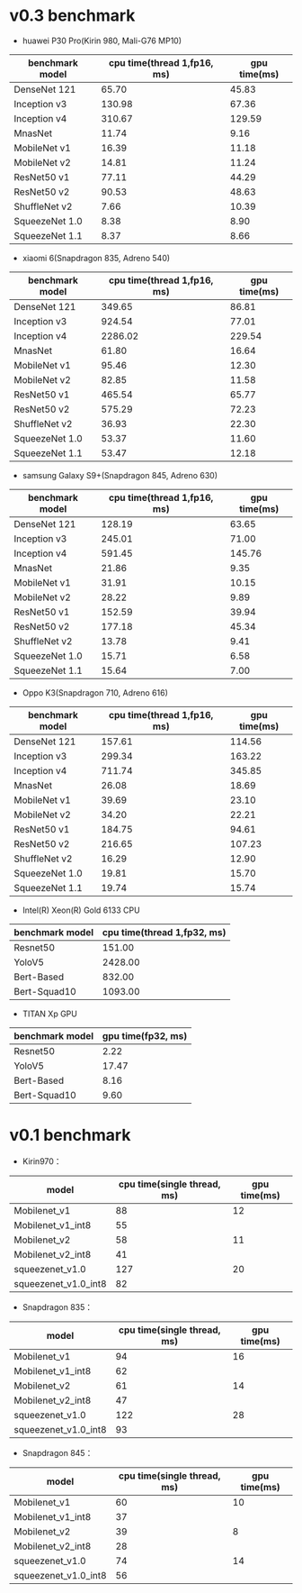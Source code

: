 # v0.3 benchmark

* huawei P30 Pro(Kirin 980, Mali-G76 MP10)

| benchmark model | cpu time(thread 1,fp16, ms) | gpu time(ms) |
|-----------------|-----------------------------|--------------|
| DenseNet 121    | 65.70                       | 45.83        |
| Inception v3    | 130.98                      | 67.36        |
| Inception v4    | 310.67                      | 129.59       |
| MnasNet         | 11.74                       | 9.16         |
| MobileNet v1    | 16.39                       | 11.18        |
| MobileNet v2    | 14.81                       | 11.24        |
| ResNet50 v1     | 77.11                       | 44.29        |
| ResNet50 v2     | 90.53                       | 48.63        |
| ShuffleNet v2   | 7.66                        | 10.39        |
| SqueezeNet 1.0  | 8.38                        | 8.90         |
| SqueezeNet 1.1  | 8.37                        | 8.66         |

* xiaomi 6(Snapdragon 835, Adreno 540)

| benchmark model | cpu time(thread 1,fp16, ms) | gpu time(ms) |
|-----------------|-----------------------------|--------------|
| DenseNet 121    | 349.65                      | 86.81        |
| Inception v3    | 924.54                      | 77.01        |
| Inception v4    | 2286.02                     | 229.54       |
| MnasNet         | 61.80                       | 16.64        |
| MobileNet v1    | 95.46                       | 12.30        |
| MobileNet v2    | 82.85                       | 11.58        |
| ResNet50 v1     | 465.54                      | 65.77        |
| ResNet50 v2     | 575.29                      | 72.23        |
| ShuffleNet v2   | 36.93                       | 22.30        |
| SqueezeNet 1.0  | 53.37                       | 11.60        |
| SqueezeNet 1.1  | 53.47                       | 12.18        |

* samsung Galaxy S9+(Snapdragon 845, Adreno 630)

| benchmark model | cpu time(thread 1,fp16, ms) | gpu time(ms) |
|-----------------|-----------------------------|--------------|
| DenseNet 121    | 128.19                      | 63.65        |
| Inception v3    | 245.01                      | 71.00        |
| Inception v4    | 591.45                      | 145.76       |
| MnasNet         | 21.86                       | 9.35         |
| MobileNet v1    | 31.91                       | 10.15        |
| MobileNet v2    | 28.22                       | 9.89         |
| ResNet50 v1     | 152.59                      | 39.94        |
| ResNet50 v2     | 177.18                      | 45.34        |
| ShuffleNet v2   | 13.78                       | 9.41         |
| SqueezeNet 1.0  | 15.71                       | 6.58         |
| SqueezeNet 1.1  | 15.64                       | 7.00         |

* Oppo K3(Snapdragon 710, Adreno 616)

| benchmark model | cpu time(thread 1,fp16, ms) | gpu time(ms) |
|-----------------|-----------------------------|--------------|
| DenseNet 121    | 157.61                      | 114.56       |
| Inception v3    | 299.34                      | 163.22       |
| Inception v4    | 711.74                      | 345.85       |
| MnasNet         | 26.08                       | 18.69        |
| MobileNet v1    | 39.69                       | 23.10        |
| MobileNet v2    | 34.20                       | 22.21        |
| ResNet50 v1     | 184.75                      | 94.61        |
| ResNet50 v2     | 216.65                      | 107.23       |
| ShuffleNet v2   | 16.29                       | 12.90        |
| SqueezeNet 1.0  | 19.81                       | 15.70        |
| SqueezeNet 1.1  | 19.74                       | 15.74        |

* Intel(R) Xeon(R) Gold 6133 CPU

| benchmark model | cpu time(thread 1,fp32, ms) |
|-----------------|-----------------------------|
| Resnet50        | 151.00                      |
| YoloV5          | 2428.00                     |
| Bert-Based      | 832.00                      |
| Bert-Squad10    | 1093.00                     |

* TITAN Xp GPU

| benchmark model | gpu time(fp32, ms) |
|-----------------|--------------------|
| Resnet50        | 2.22               |
| YoloV5          | 17.47              |
| Bert-Based      | 8.16               |
| Bert-Squad10    | 9.60               |


# v0.1 benchmark

* Kirin970：

| model                     | cpu time(single thread, ms) | gpu time(ms) |
|---------------------------|--------------|--------------|
| Mobilenet_v1              | 88           |   12         |
| Mobilenet_v1_int8         | 55           |              |
| Mobilenet_v2              | 58           |   11         |
| Mobilenet_v2_int8         | 41           |              |
| squeezenet_v1.0           | 127          |   20         |
| squeezenet_v1.0_int8      | 82           |              |

* Snapdragon 835：

| model                     | cpu time(single thread, ms) | gpu time(ms) |
|---------------------------|--------------|--------------|
| Mobilenet_v1              | 94           |   16         |
| Mobilenet_v1_int8         | 62           |              |
| Mobilenet_v2              | 61           |   14         |
| Mobilenet_v2_int8         | 47           |              |
| squeezenet_v1.0           | 122          |   28         |
| squeezenet_v1.0_int8      | 93           |              |

* Snapdragon 845：

| model                     | cpu time(single thread, ms) | gpu time(ms) |
|---------------------------|--------------|--------------|
| Mobilenet_v1              | 60           |   10         |
| Mobilenet_v1_int8         | 37           |              |
| Mobilenet_v2              | 39           |   8          |
| Mobilenet_v2_int8         | 28           |              |
| squeezenet_v1.0           | 74           |   14         |
| squeezenet_v1.0_int8      | 56           |              |
